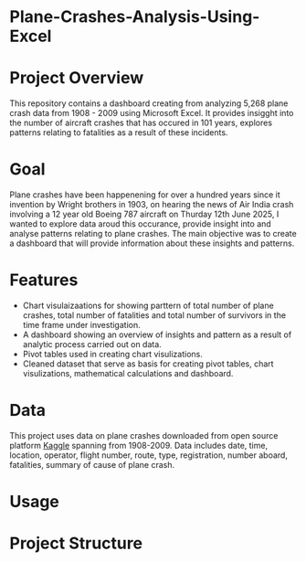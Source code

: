 # Plane-Crashes-Analysis-Using-Excel
# Project Overview
This repository contains a dashboard creating from analyzing 5,268 plane crash data from 1908 - 2009 using Microsoft Excel. It provides insigght into the number of aircraft crashes that has occured in 101 years, explores patterns relating to fatalities as a result of these incidents.

# Goal
Plane crashes have been happenening for over a hundred years since it invention by Wright brothers in 1903, on hearing the news of Air India crash involving a 12 year old Boeing 787 aircraft on Thurday 12th June 2025, I wanted to explore data aroud this occurance, provide insight into and analyse patterns relating to plane crashes. 
The main objective was to create a dashboard that will provide information about these insights and patterns.

# Features
- Chart visulaizaations for showing parttern of total number of plane crashes, total number of fatalities and total number of survivors in the time frame under  investigation.
- A dashboard showing an overview of insights and pattern as a result of analytic process carried out on data.
- Pivot tables used in creating chart visulizations.
- Cleaned dataset that serve as basis for creating pivot tables, chart visulizations, mathematical calculations and dashboard.

# Data
This project uses data on plane crashes downloaded from open source platform [Kaggle](https://www.kaggle.com/datasets/imtkaggleteam/airplane-crashes) spanning from 1908-2009. Data includes date, time, location, operator, flight number, route, type, registration, number aboard, fatalities, summary of cause of plane crash.

# Usage

# Project Structure

